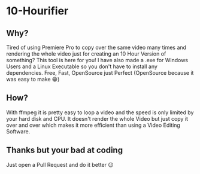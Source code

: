 # 10-Hourifier

## Why?
Tired of using Premiere Pro to copy over the same video many times and rendering the whole video just for creating an 10 Hour Version of something?
This tool is here for you!
I have also made a .exe for Windows Users and a Linux Executable so you don't have to install any dependencies.
Free, Fast, OpenSource just Perfect (OpenSource because it was easy to make 😁)

## How?
With ffmpeg it is pretty easy to loop a video and the speed is only limited by your hard disk and CPU.
It doesn't render the whole Video but just copy it over and over which makes it more efficient than using a Video Editing Software.

## Thanks but your bad at coding
Just open a Pull Request and do it better 😉
